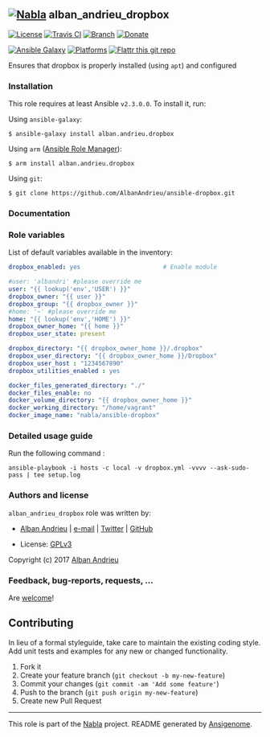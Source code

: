 ## [![Nabla](https://debops.org/images/debops-small.png)](https://github.com/AlbanAndrieu) alban_andrieu_dropbox

<!-- This file was generated by Ansigenome. Do not edit this file directly but
     instead have a look at the files in the ./meta/ directory. -->

[![License](http://img.shields.io/:license-apache-blue.svg?style=flat-square)](http://www.apache.org/licenses/LICENSE-2.0.html)
[![Travis CI](https://img.shields.io/travis/AlbanAndrieu/ansible-dropbox.svg?style=flat)](https://travis-ci.org/AlbanAndrieu/ansible-dropbox)
[![Branch](http://img.shields.io/github/tag/AlbanAndrieu/ansible-dropbox.svg?style=flat-square)](https://github.com/AlbanAndrieu/ansible-dropbox/tree/master)
[![Donate](https://img.shields.io/gratipay/AlbanAndrieu.svg?style=flat)](https://www.gratipay.com/~AlbanAndrieu)
<!--[![Ansible Galaxy](https://img.shields.io/badge/galaxy-alban.andrieu.dropbox-660198.svg?style=flat)](https://galaxy.ansible.com/detail#/role/1999)-->
[![Ansible Galaxy](https://img.shields.io/badge/galaxy-alban.andrieu.dropbox-660198.svg?style=flat)](https://galaxy.ansible.com/alban.andrieu/dropbox)
[![Platforms](http://img.shields.io/badge/platforms-ubuntu-lightgrey.svg?style=flat)](#)
[![Flattr this git repo](http://api.flattr.com/button/flattr-badge-large.png)](https://flattr.com/submit/auto?user_id=AlbanAndrieu&url=https://github.com/AlbanAndrieu/ansible-dropbox&title=ansible-dropbox&language=en_GB&tags=github&category=software)

Ensures that dropbox is properly installed (using `apt`) and configured


### Installation

This role requires at least Ansible `v2.3.0.0`. To install it, run:

Using `ansible-galaxy`:
```shell
$ ansible-galaxy install alban.andrieu.dropbox
```

Using `arm` ([Ansible Role Manager](https://github.com/mirskytech/ansible-role-manager/)):
```shell
$ arm install alban.andrieu.dropbox
```

Using `git`:
```shell
$ git clone https://github.com/AlbanAndrieu/ansible-dropbox.git
```

### Documentation

<!---
More information about `alban.andrieu.dropbox` can be found in the
[official alban.andrieu.dropbox documentation](https://docs.debops.org/en/latest/ansible/roles/ansible-dropbox/docs/).
-->


### Role variables

List of default variables available in the inventory:

```YAML
dropbox_enabled: yes                       # Enable module

#user: 'albandri' #please override me
user: "{{ lookup('env','USER') }}"
dropbox_owner: "{{ user }}"
dropbox_group: "{{ dropbox_owner }}"
#home: '~' #please override me
home: "{{ lookup('env','HOME') }}"
dropbox_owner_home: "{{ home }}"
dropbox_user_state: present

dropbox_directory: "{{ dropbox_owner_home }}/.dropbox"
dropbox_user_directory: "{{ dropbox_owner_home }}/Dropbox"
dropbox_user_host : "1234567890"
dropbox_utilities_enabled : yes

docker_files_generated_directory: "./"
docker_files_enable: no
docker_volume_directory: "{{ dropbox_owner_home }}"
docker_working_directory: "/home/vagrant"
docker_image_name: "nabla/ansible-dropbox"
```


### Detailed usage guide

Run the following command :

`ansible-playbook -i hosts -c local -v dropbox.yml -vvvv --ask-sudo-pass | tee setup.log`


### Authors and license

`alban_andrieu_dropbox` role was written by:

- [Alban Andrieu](fr.linkedin.com/in/nabla/) | [e-mail](mailto:alban.andrieu@free.fr) | [Twitter](https://twitter.com/AlbanAndrieu) | [GitHub](https://github.com/AlbanAndrieu)

- License: [GPLv3](https://tldrlegal.com/license/gnu-general-public-license-v3-%28gpl-3%29)

Copyright (c) 2017 [Alban Andrieu](https://alban.andrieu.com/)

### Feedback, bug-reports, requests, ...

Are [welcome](https://github.com/AlbanAndrieu/ansible-dropbox/issues)!

## Contributing
In lieu of a formal styleguide, take care to maintain the existing coding style. Add unit tests and examples for any new or changed functionality.

1. Fork it
2. Create your feature branch (`git checkout -b my-new-feature`)
3. Commit your changes (`git commit -am 'Add some feature'`)
4. Push to the branch (`git push origin my-new-feature`)
5. Create new Pull Request

***

This role is part of the [Nabla](https://github.com/AlbanAndrieu) project.
README generated by [Ansigenome](https://github.com/nickjj/ansigenome/).
